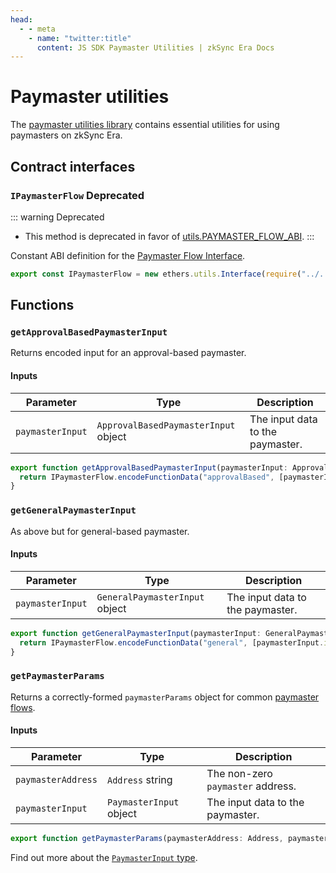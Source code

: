 ```yaml
---
head:
  - - meta
    - name: "twitter:title"
      content: JS SDK Paymaster Utilities | zkSync Era Docs
---
```


# Paymaster utilities

The [paymaster utilities library](https://github.com/matter-labs/zksync-era/blob/main/sdk/zksync-web3.js/src/paymaster-utils.ts) contains essential utilities for using paymasters on zkSync Era.

## Contract interfaces

### `IPaymasterFlow` Deprecated

::: warning Deprecated

- This method is deprecated in favor of [utils.PAYMASTER_FLOW_ABI](./utils.md#paymasterflow).
  :::

Constant ABI definition for the [Paymaster Flow Interface](https://github.com/matter-labs/era-contracts/blob/36fe0fd11aeb2cfe88139e7e09d59a25366668d6/zksync/contracts/interfaces/IPaymasterFlow.sol).

```typescript
export const IPaymasterFlow = new ethers.utils.Interface(require("../../abi/IPaymasterFlow.json").abi);
```

## Functions

### `getApprovalBasedPaymasterInput`

Returns encoded input for an approval-based paymaster.

#### Inputs

| Parameter        | Type                                 | Description                      |
| ---------------- | ------------------------------------ | -------------------------------- |
| `paymasterInput` | `ApprovalBasedPaymasterInput` object | The input data to the paymaster. |

```ts
export function getApprovalBasedPaymasterInput(paymasterInput: ApprovalBasedPaymasterInput): BytesLike {
  return IPaymasterFlow.encodeFunctionData("approvalBased", [paymasterInput.token, paymasterInput.minimalAllowance, paymasterInput.innerInput]);
}
```

### `getGeneralPaymasterInput`

As above but for general-based paymaster.

#### Inputs

| Parameter        | Type                           | Description                      |
| ---------------- | ------------------------------ | -------------------------------- |
| `paymasterInput` | `GeneralPaymasterInput` object | The input data to the paymaster. |

```ts
export function getGeneralPaymasterInput(paymasterInput: GeneralPaymasterInput): BytesLike {
  return IPaymasterFlow.encodeFunctionData("general", [paymasterInput.innerInput]);
}
```

### `getPaymasterParams`

Returns a correctly-formed `paymasterParams` object for common [paymaster flows](../../reference/concepts/account-abstraction.md#built-in-paymaster-flows).

#### Inputs

| Parameter          | Type                    | Description                       |
| ------------------ | ----------------------- | --------------------------------- |
| `paymasterAddress` | `Address` string        | The non-zero `paymaster` address. |
| `paymasterInput`   | `PaymasterInput` object | The input data to the paymaster.  |

```typescript
export function getPaymasterParams(paymasterAddress: Address, paymasterInput: PaymasterInput): PaymasterParams;
```

Find out more about the [`PaymasterInput` type](./types.md).
